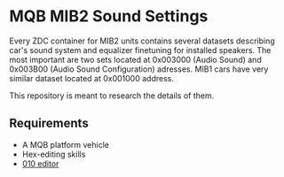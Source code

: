 # MQB MIB2 Sound Settings

Every ZDC container for MIB2 units contains several datasets describing car's sound system and equalizer finetuning for installed speakers. The most important are two sets located at 0x003000 (Audio Sound) and 0x003B00 (Audio Sound Configuration) adresses. MIB1 cars have very similar dataset located at 0x001000 address.

This repository is meant to research the details of them. 

## Requirements
- A MQB platform vehicle
- Hex-editing skills
- [010 editor](https://www.sweetscape.com/010editor/)
